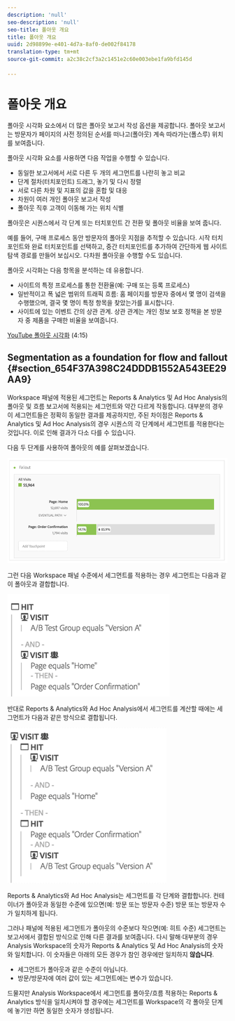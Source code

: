 ```yaml
---
description: 'null'
seo-description: 'null'
seo-title: 폴아웃 개요
title: 폴아웃 개요
uuid: 2d98899e-e401-4d7a-8af0-de002f84178
translation-type: tm+mt
source-git-commit: a2c38c2cf3a2c1451e2c60e003ebe1fa9bfd145d

---
```



# 폴아웃 개요

폴아웃 시각화 요소에서 더 많은 폴아웃 보고서 작성 옵션을 제공합니다. 폴아웃 보고서는 방문자가 페이지의 사전 정의된 순서를 떠나고(폴아웃) 계속 따라가는(폴스루) 위치를 보여줍니다. 

폴아웃 시각화 요소를 사용하면 다음 작업을 수행할 수 있습니다.

* 동일한 보고서에서 서로 다른 두 개의 세그먼트를 나란히 놓고 비교
* 단계 절차(터치포인트) 드래그, 놓기 및 다시 정렬 
* 서로 다른 차원 및 지표의 값을 혼합 및 대응 
* 차원이 여러 개인 폴아웃 보고서 작성
* 폴아웃 직후 고객이 이동해 가는 위치 식별

폴아웃은 시퀀스에서 각 단계 또는 터치포인트 간 전환 및 폴아웃 비율을 보여 줍니다. 

예를 들어, 구매 프로세스 동안 방문자의 폴아웃 지점을 추적할 수 있습니다. 시작 터치포인트와 완료 터치포인트를 선택하고, 중간 터치포인트를 추가하여 간단하게 웹 사이트 탐색 경로를 만들어 보십시오. 다차원 폴아웃을 수행할 수도 있습니다.

폴아웃 시각화는 다음 항목을 분석하는 데 유용합니다.

* 사이트의 특정 프로세스를 통한 전환율(예: 구매 또는 등록 프로세스)
* 일반적이고 폭 넓은 범위의 트래픽 흐름: 홈 페이지를 방문자 중에서 몇 명이 검색을 수행했으며, 결국 몇 명이 특정 항목을 찾았는가를 표시합니다.
* 사이트에 있는 이벤트 간의 상관 관계. 상관 관계는 개인 정보 보호 정책을 본 방문자 중 제품을 구매한 비율을 보여줍니다.

[YouTube 폴아웃 시각화](https://www.youtube.com/watch?v=VcrfHSyIoj8&index=52&list=PL2tCx83mn7GuNnQdYGOtlyCu0V5mEZ8sS) (4:15)

## Segmentation as a foundation for flow and fallout {#section_654F37A398C24DDDB1552A543EE29AA9}

Workspace 패널에 적용된 세그먼트는 Reports &amp; Analytics 및 Ad Hoc Analysis의 폴아웃 및 흐름 보고서에 적용되는 세그먼트와 약간 다르게 작동합니다. 대부분의 경우 이 세그먼트들은 정확히 동일한 결과를 제공하지만, 주된 차이점은 Reports &amp; Analytics 및 Ad Hoc Analysis의 경우 시퀀스의 각 단계에서 세그먼트를 적용한다는 것입니다. 이로 인해 결과가 다소 다를 수 있습니다.

다음 두 단계를 사용하여 폴아웃의 예를 살펴보겠습니다.

![](assets/fallout_segments1.png)

그런 다음 Workspace 패널 수준에서 세그먼트를 적용하는 경우 세그먼트는 다음과 같이 폴아웃과 결합합니다.

![](assets/fallout_seg.png)

반대로 Reports &amp; Analytics와 Ad Hoc Analysis에서 세그먼트를 계산할 때에는 세그먼트가 다음과 같은 방식으로 결합됩니다.

![](assets/fallout_segments3.png)

Reports &amp; Analytics와 Ad Hoc Analysis는 세그먼트를 각 단계와 결합합니다. 컨테이너가 폴아웃과 동일한 수준에 있으면(예: 방문 또는 방문자 수준) 방문 또는 방문자 수가 일치하게 됩니다.

그러나 패널에 적용된 세그먼트가 폴아웃의 수준보다 작으면(예: 히트 수준) 세그먼트는 보고서에서 결합된 방식으로 인해 다른 결과를 보여줍니다. 다시 말해·대부분의 경우 Analysis Workspace의 숫자가 Reports &amp; Analytics 및 Ad Hoc Analysis의 숫자와 일치합니다. 이 숫자들은 아래의 모든 경우가 참인 경우에만 일치하지 **않습니다**.

* 세그먼트가 폴아웃과 같은 수준이 아닙니다.
* 방문/방문자에 여러 값이 있는 세그먼트에는 변수가 있습니다.

드물지만 Analysis Workspace에서 세그먼트를 폴아웃/흐름 적용하는 Reports &amp; Analytics 방식을 일치시켜야 할 경우에는 세그먼트를 Workspace의 각 폴아웃 단계에 놓기만 하면 동일한 숫자가 생성됩니다.
